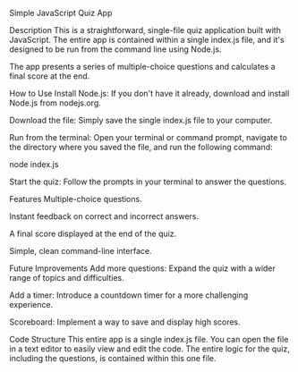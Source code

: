 Simple JavaScript Quiz App

Description
This is a straightforward, single-file quiz application built with JavaScript. The entire app is contained within a single index.js file, and it's designed to be run from the command line using Node.js.

The app presents a series of multiple-choice questions and calculates a final score at the end.

How to Use
Install Node.js: If you don't have it already, download and install Node.js from nodejs.org.

Download the file: Simply save the single index.js file to your computer.

Run from the terminal: Open your terminal or command prompt, navigate to the directory where you saved the file, and run the following command:

node index.js


Start the quiz: Follow the prompts in your terminal to answer the questions.

Features
Multiple-choice questions.

Instant feedback on correct and incorrect answers.

A final score displayed at the end of the quiz.

Simple, clean command-line interface.

Future Improvements
Add more questions: Expand the quiz with a wider range of topics and difficulties.

Add a timer: Introduce a countdown timer for a more challenging experience.

Scoreboard: Implement a way to save and display high scores.

Code Structure
This entire app is a single index.js file. You can open the file in a text editor to easily view and edit the code. The entire logic for the quiz, including the questions, is contained within this one file.

